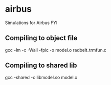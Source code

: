 # airbus
Simulations for Airbus FYI

## Compiling to object file
gcc -lm -c -Wall -fpic -o model.o radbelt_trmfun.c
## Compiling to shared lib
gcc -shared -o libmodel.so model.o
